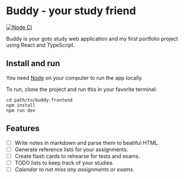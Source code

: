 # Buddy - your study friend

[![Node CI](https://github.com/samkaj/buddy-frontend/actions/workflows/main.yml/badge.svg)](https://github.com/samkaj/buddy-frontend/actions/workflows/main.yml)

Buddy is your goto study web application and my first portfolio project using React and TypeScript.

## Install and run

You need [Node](https://nodejs.org/en/) on your computer to run the app locally.

To run, clone the project and run this in your favorite terminal:

```console
cd path/to/buddy-frontend
npm install
npm run dev
```

## Features

- [ ] Write notes in markdown and parse them to beatiful HTML.
- [ ] Generate reference lists for your assignments.
- [ ] Create flash cards to rehearse for tests and exams.
- [ ] TODO lists to keep track of your studies.
- [ ] *Calendar to not miss any assignments or exams.*
